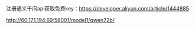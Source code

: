 

注册通义千问api获取免费key：https://developer.aliyun.com/article/1444885


http://60.171.194.69:58001/model1/qwen72b/

